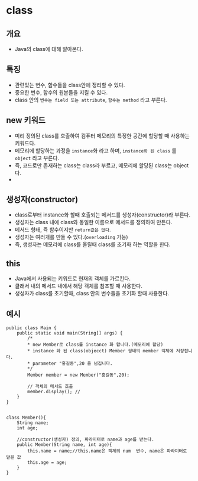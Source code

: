 # class
## 개요
- Java의 class에 대해 알아본다.
## 특징
- 관련있는 변수, 함수들을 class안에 정리할 수 있다.
- 중요한 변수, 함수의 원본들을 지킬 수 있다.
- class 안의 `변수는 field 또는 attribute`, `함수는 method` 라고 부른다.


## new 키워드
- 미리 정의된 class를 호출하여 컴퓨터 메모리의 특정한 공간에 할당할 때 사용하는 키워드다.
- 메모리에 할당하는 과정을 `instance`화 라고 하며, `instance화 된 class` 를 `object` 라고 부른다.
- 즉, 코드로만 존재하는 class는 class라 부르고, 메모리에 할당된 class는 object다.
- 
## 생성자(constructor)
- class로부터 instance화 할때 호출되는 메서드를 생성자(constructor)라 부른다.
- 생성자는 class 내에 class와 동일한 이름으로 메서드를 정의하여 만든다.
- 메서드 형태, 즉 함수이지만 `return값은 없다`.
- 생성자는 여러개를 만들 수 있다.(`overloading` 가능)
- 즉, 생성자는 메모리에 class를 올릴때 class를 초기화 하는 역할을 한다.

## this
- Java에서 사용되는 키워드로 현재의 객체를 가르킨다.
- 클래서 내의 메서드 내에서 해당 객체를 참조할 때 사용한다.
- 생성자가 class를 초기할때, class 안의 변수들을 초기화 할때 사용한다.

## 예시
```
public class Main {
    public static void main(String[] args) {
        /*
        * new Member로 class를 instance 화 합니다.(메모리에 할당)
        * instance 화 된 class(objecct) Member 형태의 member 객체에 저장합니다.
        * parameter "홍길동",20 을 넘깁니다.
        */
        Member member = new Member("홍길동",20);

        // 객체의 메서드 호출
        member.display(); //
    }
}


class Member(){
    String name;
    int age;

    //constructor(생성자) 정의, 파라미터로 name과 age를 받는다. 
    public Member(String name, int age){
        this.name = name;//this.name은 객체의 num  변수, name은 파라미터로 받은 값
        this.age = age;
    }
}

```